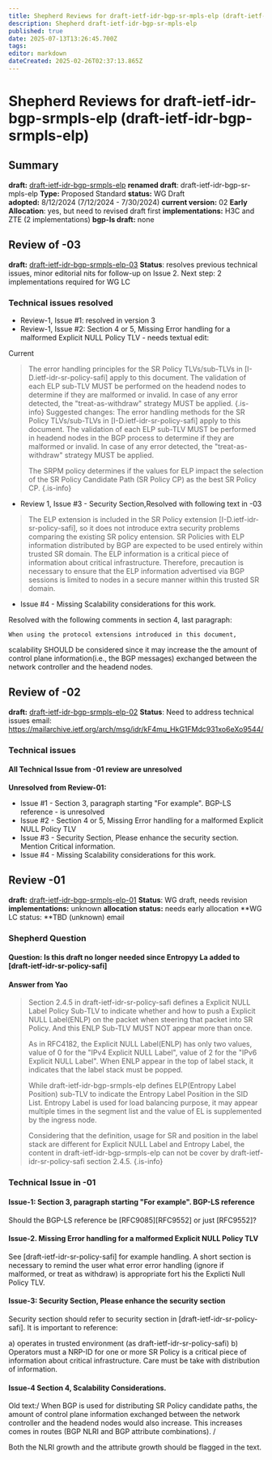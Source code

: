 ```yaml
---
title: Shepherd Reviews for draft-ietf-idr-bgp-sr-mpls-elp (draft-ietf-idr-bgp-srmpls-elp)
description: Shepherd draft-ietf-idr-bgp-sr-mpls-elp
published: true
date: 2025-07-13T13:26:45.700Z
tags: 
editor: markdown
dateCreated: 2025-02-26T02:37:13.865Z
---
```


# Shepherd Reviews for draft-ietf-idr-bgp-srmpls-elp (draft-ietf-idr-bgp-srmpls-elp)

## Summary 
**draft:**  [draft-ietf-idr-bgp-srmpls-elp](https://datatracker.ietf.org/doc/html/draft-ietf-idr-bgp-srmpls-elp)
**renamed draft**: draft-ietf-idr-bgp-sr-mpls-elp
**Type:** Proposed Standard 
**status:** WG Draft  
**adopted:**  8/12/2024 (7/12/2024 - 7/30/2024) 
**current version:** 02
**Early Allocation**: yes, but need to revised draft first 
**implementations:** H3C and ZTE (2 implementations) 
**bgp-ls draft:** none


## Review of -03 
**draft:** [draft-ietf-idr-bgp-srmpls-elp-03](https://datatracker.ietf.org/doc/html/draft-ietf-idr-bgp-srmpls-elp-03)
**Status**: resolves previous technical issues, minor editorial nits for follow-up on Issue 2. 
Next step:  2 implementations required for WG LC 


### Technical issues resolved 
- Review-1, Issue #1: resolved in version 3 
- Review-1, Issue #2: Section 4 or 5, Missing Error handling for a malformed Explicit NULL Policy TLV - needs textual edit: 

Current 
>   The error handling principles for the SR Policy TLVs/sub-TLVs in
>    [I-D.ietf-idr-sr-policy-safi] apply to this document.  The validation
>    of each ELP sub-TLV MUST be performed on the headend nodes to
>    determine if they are malformed or invalid.  In case of any error
>    detected, the "treat-as-withdraw" strategy MUST be applied.
{.is-info}
Suggested changes:
>    The error handling methods for the SR Policy TLVs/sub-TLVs in
>    [I-D.ietf-idr-sr-policy-safi] apply to this document.  The validation
>    of each ELP sub-TLV MUST be performed in headend nodes in the BGP 
>    process to determine if they are malformed or invalid.  In case of any error
>    detected, the "treat-as-withdraw" strategy MUST be applied.
>    
>    The SRPM policy determines if the values for ELP impact the
>    selection of the SR Policy Candidate Path (SR Policy CP) as the best SR Policy CP.
{.is-info}


- Review 1, Issue #3 -  Security Section,Resolved with following text in -03 

>    The ELP extension is included in the SR Policy extension
>    [I-D.ietf-idr-sr-policy-safi], so it does not introduce extra
>    security problems comparing the existing SR policy entension.  SR
>    Policies with ELP information distributed by BGP are expected to be
>    used entirely within trusted SR domain.  The ELP information is a
>    critical piece of information about critical infrastructure.
>    Therefore, precaution is necessary to ensure that the ELP information
>    advertised via BGP sessions is limited to nodes in a secure manner
>    within this trusted SR domain.

- Issue #4 - Missing Scalability considerations for this work. 

Resolved with the following comments in section 4, last paragraph: 

    When using the protocol extensions introduced in this document,
   scalability SHOULD be considered since it may increase the the amount
   of control plane information(i.e., the BGP messages) exchanged
   between the network controller and the headend nodes.
   
 


## Review of -02
**draft:** [draft-ietf-idr-bgp-srmpls-elp-02](https://datatracker.ietf.org/doc/html/draft-ietf-idr-bgp-srmpls-elp-02)
**Status**: Need to address technical issues 
email: https://mailarchive.ietf.org/arch/msg/idr/kF4mu_HkG1FMdc931xo6eXo9544/

### Technical issues 

#### All Technical Issue from -01 review are unresolved

**Unresolved from Review-01:** 
- Issue #1 - Section 3, paragraph starting "For example". BGP-LS reference - is unresolved 
- Issue #2 - Section 4 or 5, Missing Error handling for a malformed Explicit NULL Policy TLV 
- Issue #3 -  Security Section, Please enhance the security section. Mention Critical information. 
- Issue #4 - Missing Scalability considerations for this work. 


## Review -01 
**draft:** [draft-ietf-idr-bgp-srmpls-elp-01](https://datatracker.ietf.org/doc/html/draft-ietf-idr-bgp-srmpls-elp-01)
**Status**: WG draft, needs revision 
**implementations:** unknown 
**allocation status:** needs early allocation 
**WG LC status: **TBD (unknown)
email

### Shepherd Question

#### Question:  Is this draft no longer needed since Entropyy La added to [draft-ietf-idr-sr-policy-safi]
 
#### Answer from Yao 
> Section 2.4.5 in draft-ietf-idr-sr-policy-safi defines a Explicit NULL Label Policy Sub-TLV to indicate whether and how to push a Explicit NULL Label(ENLP) on the packet when steering that packet into SR Policy. And this ENLP Sub-TLV MUST NOT appear more than once.
> 
> As in RFC4182, the Explicit NULL Label(ENLP) has only two values, value of 0 for the "IPv4 Explicit NULL Label", value of 2 for the "IPv6 Explicit NULL Label". When ENLP appear in the top of label stack, it indicates that the label stack must be popped.
> 
> While draft-ietf-idr-bgp-srmpls-elp defines  ELP(Entropy Label Position) sub-TLV to indicate the Entropy Label Position in the SID List. Entropy Label is used for load balancing purpose, it may appear multiple times in the segment list and the value of EL is supplemented by the ingress node.
> 
> Considering that the definition, usage for SR and position in the label stack are different for Explicit NULL Label and Entropy Label,  the content in draft-ietf-idr-bgp-srmpls-elp can not be cover by draft-ietf-idr-sr-policy-safi section 2.4.5.
> {.is-info}


### Technical Issue in -01  

#### Issue-1:  Section 3, paragraph starting "For example". BGP-LS reference

Should the BGP-LS reference be [RFC9085][RFC9552] or just [RFC9552]? 


#### Issue-2. Missing Error handling for a malformed Explicit NULL Policy TLV 

See [draft-ietf-idr-sr-policy-safi] for example handling.  A short section is necessary 
to remind the user what error error handling (ignore if malformed, or 
treat as withdraw) is appropriate fort his the Explicti Null Policy TLV. 

#### Issue-3: Security Section, Please enhance the security section 
Security section should refer to security section in 
[draft-ietf-idr-sr-policy-safi]. It is important to reference:

a) operates in trusted environment (as draft-ietf-idr-sr-policy-safi)
b) Operators must a NRP-ID for one or more SR Policy is a critical piece of 
information about critical infrastructure.  Care must be take 
with distribution of information.   
   
  
#### Issue-4 Section 4, Scalability Considerations. 

Old text:/ When BGP is
   used for distributing SR Policy candidate paths, the amount of
   control plane information exchanged between the network controller
   and the headend nodes would also increase. This increases comes in 
   routes (BGP NLRI and BGP attribute combinations). / 
   
 Both the NLRI growth and the attribute growth should be flagged in the text. 



